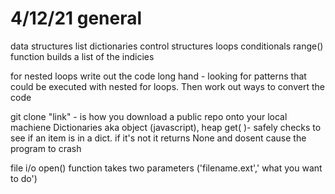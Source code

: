 # 4/12/21 general
data structures
    list 
    dictionaries
control structures
    loops
    conditionals
    range() function builds a list of the indicies



for nested loops 
write out the code long hand - looking for patterns that could be executed with nested for loops. Then work out ways to convert the code

git clone "link" - is how you download a public repo onto your local machiene
Dictionaries aka object (javascript), heap
get( )- safely checks to see if an item is in a dict. if it's not it returns None and dosent cause the program to crash

file i/o
open() function takes two parameters ('filename.ext',' what you want to do')